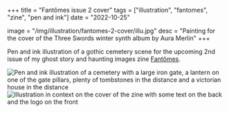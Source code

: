 +++
title = "Fantômes issue 2 cover"
tags = ["illustration", "fantomes", "zine", "pen and ink"]
date = "2022-10-25"

image = "/img/illustration/fantomes-2-cover/illu.jpg"
desc = "Painting for the cover of the Three Swords winter synth album by Aura Merlin"
+++

Pen and ink illustration of a gothic cemetery scene for the upcoming 2nd issue of my ghost story and haunting images zine [Fantômes](https://fantomeszine.com/).

![Pen and ink illustration of a cemetery with a large iron gate, a lantern on one of the gate pillars, plenty of tombstones in the distance and a victorian house in the distance](/img/illustration/fantomes-2-cover/illu.jpg "Pen and ink illustration of a cemetery with a large iron gate, a lantern on one of the gate pillars, plenty of tombstones in the distance and a victorian house in the distance")
![Illustration in context on the cover of the zine with some text on the back and the logo on the front](/img/illustration/fantomes-2-cover/cover.jpg "Illustration in context on the cover of the zine with some text on the back and the logo on the front")

